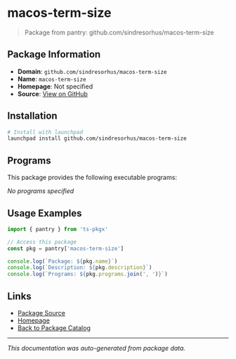 # macos-term-size

> Package from pantry: github.com/sindresorhus/macos-term-size

## Package Information

- **Domain**: `github.com/sindresorhus/macos-term-size`
- **Name**: `macos-term-size`
- **Homepage**: Not specified
- **Source**: [View on GitHub](https://github.com/pkgxdev/pantry/tree/main/projects/github.com/sindresorhus/macos-term-size/package.yml)

## Installation

```bash
# Install with launchpad
launchpad install github.com/sindresorhus/macos-term-size
```

## Programs

This package provides the following executable programs:

*No programs specified*

## Usage Examples

```typescript
import { pantry } from 'ts-pkgx'

// Access this package
const pkg = pantry['macos-term-size']

console.log(`Package: ${pkg.name}`)
console.log(`Description: ${pkg.description}`)
console.log(`Programs: ${pkg.programs.join(', ')}`)
```

## Links

- [Package Source](https://github.com/pkgxdev/pantry/tree/main/projects/github.com/sindresorhus/macos-term-size/package.yml)
- [Homepage](#)
- [Back to Package Catalog](../../../package-catalog.md)

---

*This documentation was auto-generated from package data.*
